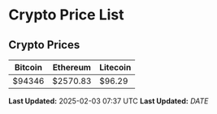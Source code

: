 # Crypto Price List

## Crypto Prices
| Bitcoin | Ethereum | Litecoin |
| ------- | -------- | -------- |
| $94346 | $2570.83 | $96.29 |
**Last Updated:** 2025-02-03 07:37 UTC
**Last Updated:** $DATE$
